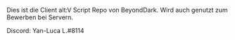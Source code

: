 Dies ist die Client alt:V Script Repo von BeyondDark. Wird auch genutzt zum Bewerben bei Servern.

Discord: Yan-Luca L.#8114
